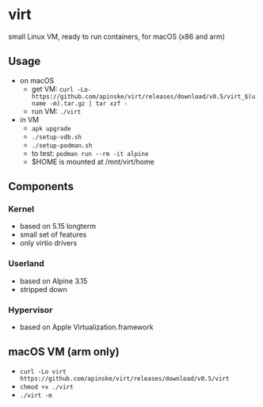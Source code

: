 # virt
small Linux VM, ready to run containers, for macOS (x86 and arm)

## Usage
* on macOS
  * get VM: `curl -Lo- https://github.com/apinske/virt/releases/download/v0.5/virt_$(uname -m).tar.gz | tar xzf -`
  * run VM: `./virt`
* in VM
  * `apk upgrade`
  * `./setup-vdb.sh`
  * `./setup-podman.sh`
  * to test: `podman run --rm -it alpine`
  * $HOME is mounted at /mnt/virt/home

## Components
### Kernel
* based on 5.15 longterm
* small set of features
* only virtio drivers

### Userland
* based on Alpine 3.15
* stripped down

### Hypervisor
* based on Apple Virtualization.framework

## macOS VM (arm only)
* `curl -Lo virt https://github.com/apinske/virt/releases/download/v0.5/virt`
* `chmod +x ./virt`
* `./virt -m`
